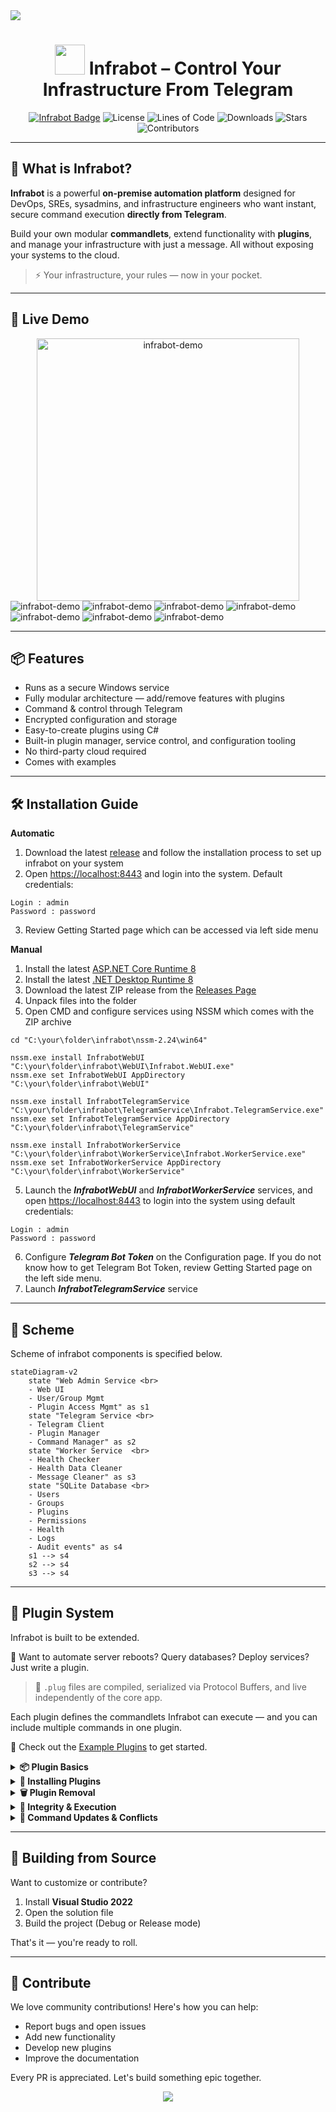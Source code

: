 <img src="assets/header.svg"/>

<div align="center">

# <img src="assets/infrabot.png" height="48" width="48"/> **Infrabot** – Control Your Infrastructure From Telegram

[![Infrabot Badge](https://img.shields.io/badge/infrabot-orange)](https://github.com/infrabot-io/infrabot)
![License](https://img.shields.io/github/license/infrabot-io/infrabot)
![Lines of Code](https://img.shields.io/tokei/lines/github/infrabot-io/infrabot)
![Downloads](https://img.shields.io/github/downloads/infrabot-io/infrabot/total)
![Stars](https://img.shields.io/github/stars/infrabot-io/infrabot?style=social)
![Contributors](https://img.shields.io/github/contributors/infrabot-io/infrabot)

</div>

---

## 🧠 What is Infrabot?

**Infrabot** is a powerful **on-premise automation platform** designed for DevOps, SREs, sysadmins, and infrastructure engineers who want instant, secure command execution **directly from Telegram**.

Build your own modular **commandlets**, extend functionality with **plugins**, and manage your infrastructure with just a message. All without exposing your systems to the cloud.

> ⚡️ Your infrastructure, your rules — now in your pocket.

---

## 👀 Live Demo

<div align="center">
  <img src="assets/demo.gif" alt="infrabot-demo" width="420px" />
</div>

<img src="assets/1.PNG" alt="infrabot-demo" />
<img src="assets/2.PNG" alt="infrabot-demo" />
<img src="assets/3.PNG" alt="infrabot-demo" />
<img src="assets/4.PNG" alt="infrabot-demo" />
<img src="assets/5.PNG" alt="infrabot-demo" />
<img src="assets/6.PNG" alt="infrabot-demo" />
<img src="assets/7.PNG" alt="infrabot-demo" />

---

## 📦 Features

- Runs as a secure Windows service
- Fully modular architecture — add/remove features with plugins
- Command & control through Telegram
- Encrypted configuration and storage
- Easy-to-create plugins using C#
- Built-in plugin manager, service control, and configuration tooling
- No third-party cloud required
- Comes with examples

---

## 🛠️ Installation Guide

**Automatic**
1. Download the latest [release](https://github.com/infrabot-io/infrabot/releases) and follow the installation process to set up infrabot on your system
2. Open [https://localhost:8443](https://localhost:8443) and login into the system. Default credentials:
```
Login : admin
Password : password
```
3. Review Getting Started page which can be accessed via left side menu

**Manual**
1. Install the latest [ASP.NET Core Runtime 8](https://dotnet.microsoft.com/en-us/download/dotnet/8.0)
1. Install the latest [.NET Desktop Runtime 8](https://dotnet.microsoft.com/en-us/download/dotnet/8.0)
2. Download the latest ZIP release from the [Releases Page](https://github.com/infrabot-io/infrabot/releases)
3. Unpack files into the folder
4. Open CMD and configure services using NSSM which comes with the ZIP archive
```
cd "C:\your\folder\infrabot\nssm-2.24\win64"

nssm.exe install InfrabotWebUI "C:\your\folder\infrabot\WebUI\Infrabot.WebUI.exe"
nssm.exe set InfrabotWebUI AppDirectory "C:\your\folder\infrabot\WebUI"

nssm.exe install InfrabotTelegramService "C:\your\folder\infrabot\TelegramService\Infrabot.TelegramService.exe"
nssm.exe set InfrabotTelegramService AppDirectory "C:\your\folder\infrabot\TelegramService"

nssm.exe install InfrabotWorkerService "C:\your\folder\infrabot\WorkerService\Infrabot.WorkerService.exe"
nssm.exe set InfrabotWorkerService AppDirectory "C:\your\folder\infrabot\WorkerService"
```
5. Launch the ***InfrabotWebUI*** and ***InfrabotWorkerService*** services, and open [https://localhost:8443](https://localhost:8443) to login into the system using default credentials:
```
Login : admin
Password : password
```
6. Configure ***Telegram Bot Token*** on the Configuration page. If you do not know how to get Telegram Bot Token, review Getting Started page on the left side menu. 
7. Launch ***InfrabotTelegramService*** service

---

## 📏 Scheme

Scheme of infrabot components is specified below.

```mermaid
stateDiagram-v2
    state "Web Admin Service <br>
    - Web UI
    - User/Group Mgmt
    - Plugin Access Mgmt" as s1
    state "Telegram Service <br>
    - Telegram Client
    - Plugin Manager 
    - Command Manager" as s2
    state "Worker Service  <br>
    - Health Checker
    - Health Data Cleaner
    - Message Cleaner" as s3
    state "SQLite Database <br>
    - Users
    - Groups
    - Plugins
    - Permissions
    - Health
    - Logs
    - Audit events" as s4
    s1 --> s4
    s2 --> s4
    s3 --> s4
```

---

## 🔌 Plugin System

Infrabot is built to be extended.

🧠 Want to automate server reboots? Query databases? Deploy services? Just write a plugin.

> 📂 `.plug` files are compiled, serialized via Protocol Buffers, and live independently of the core app.
 
Each plugin defines the commandlets Infrabot can execute — and you can include multiple commands in one plugin.

📎 Check out the [Example Plugins](https://infrabot-io.github.io/documentation/examplescripts.html) to get started.

<details>
<summary><strong>📦 Plugin Basics</strong></summary>

- Format: Only `.plug` files are recognized
- Unique GUID & Plugin ID assigned at creation
- Commands with the same name across plugins are supported — just use the plugin ID to specify which one to run
- Created/modified using the **Plugin Editor**
- Contains metadata + scripts/apps needed for execution
- Each plugin can define **multiple commandlets**

</details>

<details>
<summary><strong>🚀 Installing Plugins</strong></summary>

- Copy the `.plug` file to `/plugins` in the Infrabot Telegram Service directory  
- Infrabot auto-detects and extracts contents into `/plugins/{plugin-GUID}`  
- If a newer version exists, it will **replace the old one**  
- Plugin appears automatically on the **Plugins** web page  
- Optionally use `/reloadplugins` to force immediate plugin reload  

</details>

<details>
<summary><strong>🗑️ Plugin Removal</strong></summary>

- Deleting the `.plug` file removes plugin
- Extracted plugin folder remains unless deleted manually  
- If redeployed, the folder is **replaced and re-extracted** automatically  

</details>

<details>
<summary><strong>🔐 Integrity & Execution</strong></summary>

- Executables can reside in subdirectories within the plugin folder  
- Use correct relative paths in the plugin configuration  
- File hashes are checked before each execution  
- If a mismatch is found, execution is **blocked** to prevent tampering  

</details>

<details>
<summary><strong>🔄 Command Updates & Conflicts</strong></summary>

- Telegram command menu updates within **3–5 minutes**  
- Use plugin IDs to disambiguate overlapping command names  
- Duplicate entries?  
  → Delete the `.plug` file → wait for cleanup → redeploy cleanly  

</details>

---

## 🧱 Building from Source

Want to customize or contribute?

1. Install **Visual Studio 2022**
2. Open the solution file
3. Build the project (Debug or Release mode)

That's it — you're ready to roll.

---

## 🤝 Contribute

We love community contributions! Here's how you can help:

- Report bugs and open issues
- Add new functionality
- Develop new plugins
- Improve the documentation

Every PR is appreciated. Let's build something epic together.

<div align="center">
  <img src="assets/footer_fixed.svg"/>
</div>
